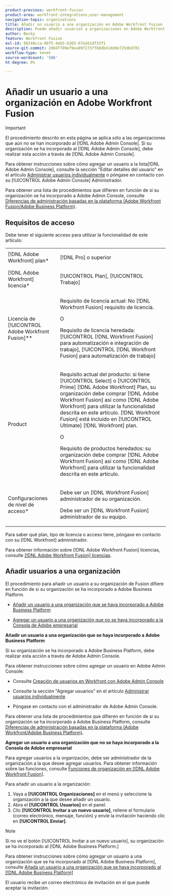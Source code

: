 ```yaml
---
product-previous: workfront-fusion
product-area: workfront-integrations;user-management
navigation-topic: organizations
title: Añadir un usuario a una organización en Adobe Workfront Fusion
description: Puede añadir usuarios a organizaciones en Adobe Workfront Fusion.
author: Becky
feature: Workfront Fusion
exl-id: 98248cca-98f5-4eb5-b203-67e261df33f1
source-git-commit: 2884f709ef9ea89f275ff88db41ddde725dbd781
workflow-type: tm+mt
source-wordcount: '586'
ht-degree: 0%

---
```


# Añadir un usuario a una organización en Adobe Workfront Fusion

>[!IMPORTANT]
>
>El procedimiento descrito en esta página se aplica sólo a las organizaciones que aún no se han incorporado al [!DNL Adobe Admin Console]. Si su organización se ha incorporado al [!DNL Adobe Admin Console], debe realizar esta acción a través de [!DNL Adobe Admin Console].
>
>Para obtener instrucciones sobre cómo agregar un usuario a la lista[!DNL  Adobe Admin Console], consulte la sección &quot;Editar detalles del usuario&quot; en el artículo [Administrar usuarios individualmente](https://helpx.adobe.com/enterprise/using/manage-users-individually.html) o póngase en contacto con su [!UICONTROL Adobe Admin Console] Administrador.
>
>Para obtener una lista de procedimientos que difieren en función de si su organización se ha incorporado a Adobe Admin Console, consulte [Diferencias de administración basadas en la plataforma (Adobe Workfront Fusion/Adobe Business Platform)](../../../quicksilver/workfront-fusion/fusion-in-admin-console/fusion-in-admin-console.md).

## Requisitos de acceso

Debe tener el siguiente acceso para utilizar la funcionalidad de este artículo:

<table style="table-layout:auto">
 <col> 
 <col> 
 <tbody> 
  <tr> 
    <td role="rowheader">[!DNL Adobe Workfront] plan*</td> 
   <td> <p>[!DNL Pro] o superior</p> </td> 
  </tr> 
   <tr> 
    <td role="rowheader">[!DNL Adobe Workfront] licencia*</td> 
    <td> <p>[!UICONTROL Plan], [!UICONTROL Trabajo]</p> </td> 
   </tr>
   <tr> 
   <td role="rowheader">Licencia de [!UICONTROL Adobe Workfront Fusion]**</td> 
   <td>
   <p>Requisito de licencia actual: No [!DNL Workfront Fusion] requisito de licencia.</p>
   <p>O</p>
   <p>Requisito de licencia heredada: [!UICONTROL [!DNL Workfront Fusion] para automatización e integración de trabajo], [!UICONTROL [!DNL Workfront Fusion] para automatización de trabajo]</p>
   </td>
  </tr> 
  <tr> 
   <td role="rowheader">Product</td> 
   <td>
   <p>Requisito actual del producto: si tiene [!UICONTROL Select] o [!UICONTROL Prime] [!DNL Adobe Workfront] Plan, su organización debe comprar [!DNL Adobe Workfront Fusion] así como [!DNL Adobe Workfront] para utilizar la funcionalidad descrita en este artículo. [!DNL Workfront Fusion] está incluido en [!UICONTROL Ultimate] [!DNL Workfront] plan.</p>
   <p>O</p>
   <p>Requisito de productos heredados: su organización debe comprar [!DNL Adobe Workfront Fusion] así como [!DNL Adobe Workfront] para utilizar la funcionalidad descrita en este artículo.</p>
   </td> 
  </tr> 
  <tr data-mc-conditions=""> 
   <td role="rowheader">Configuraciones de nivel de acceso*</td> 
   <td> 
     <p>Debe ser un [!DNL Workfront Fusion] administrador de su organización.</p>
     <p>Debe ser un [!DNL Workfront Fusion] administrador de su equipo.</p>
   </td> 
  </tr> 
 </tbody> 
</table>

Para saber qué plan, tipo de licencia o acceso tiene, póngase en contacto con su [!DNL Workfront] administrador.

Para obtener información sobre [!DNL Adobe Workfront Fusion] licencias, consulte [[!DNL Adobe Workfront Fusion] licencias](../../workfront-fusion/get-started/license-automation-vs-integration.md).

## Añadir usuarios a una organización

<p>El procedimiento para añadir un usuario a su organización de Fusion difiere en función de si su organización se ha incorporado a Adobe Business Platform. </p>
<ul>
<li> <p><a href="#add-a-user-to-an-organization-that-has-been-onboarded-to-the-adobe-business-platform" class="MCXref xref">Añadir un usuario a una organización que se haya incorporado a Adobe Business Platform</a> </p> </li>
<li> <p><a href="#add-a-user-to-an-organization-that-has-not-been-onboarded-to-the-adobe-business-console" class="MCXref xref">Agregar un usuario a una organización que no se haya incorporado a la Consola de Adobe empresarial</a> </p> </li>
</ul>
<div>
<p><strong>Añadir un usuario a una organización que se haya incorporado a Adobe Business Platform</strong></p>
<p>Si su organización se ha incorporado a Adobe Business Platform, debe realizar esta acción a través de Adobe Admin Console.</p>
<p>Para obtener instrucciones sobre cómo agregar un usuario en Adobe Admin Console:</p>
<ul>
<li> <p>Consulte <a href="../../administration-and-setup/add-users/create-and-manage-users/admin-console.md#create" class="MCXref xref">Creación de usuarios en Workfront con Adobe Admin Console</a></p> </li>
<li> <p>Consulte la sección "Agregar usuarios" en el artículo <a href="https://helpx.adobe.com/enterprise/using/manage-users-individually.html">Administrar usuarios individualmente</a></p> </li>
<li> <p>Póngase en contacto con el administrador de Adobe Admin Console.</p> </li>
</ul>
<p>Para obtener una lista de procedimientos que difieren en función de si su organización se ha incorporado a Adobe Business Platform, consulte <a href="../../administration-and-setup/get-started-wf-administration/actions-in-admin-console.md" class="MCXref xref">Diferencias de administración basadas en la plataforma (Adobe Workfront/Adobe Business Platform)</a>.</p>
</div>
<p><strong>Agregar un usuario a una organización que no se haya incorporado a la Consola de Adobe empresarial</strong></p>

Para agregar usuarios a la organización, debe ser administrador de la organización a la que desee agregar usuarios. Para obtener información sobre las funciones, consulte [Funciones de organización en [!DNL Adobe Workfront Fusion]](../../workfront-fusion/organizations/organization-roles.md).

Para añadir un usuario a la organización:

1. Vaya a **[!UICONTROL Organizaciones]** en el menú y seleccione la organización a la que desee añadir un usuario.
1. Abra el **[!UICONTROL Usuarios]** en el panel.
1. Clic **[!UICONTROL Invitar a un nuevo usuario]**, rellene el formulario (correo electrónico, mensaje, función) y envíe la invitación haciendo clic en **[!UICONTROL Enviar]**.

>[!NOTE]
>
>   
><p>Si no ve el botón [!UICONTROL Invitar a un nuevo usuario], su organización se ha incorporado al [!DNL Adobe Business Platform.] </p>
>
>   <p>Para obtener instrucciones sobre cómo agregar un usuario a una organización que se ha incorporado al [!DNL Adobe Business Platform], consulte <a href="#add-a-user-to-an-organization-that-has-been-onboarded-to-the-adobe-business-platform" class="MCXref xref">Añada un usuario a una organización que se haya incorporado al [!DNL Adobe Business Platform]</a></p>

El usuario recibe un correo electrónico de invitación en el que puede aceptar la invitación.
